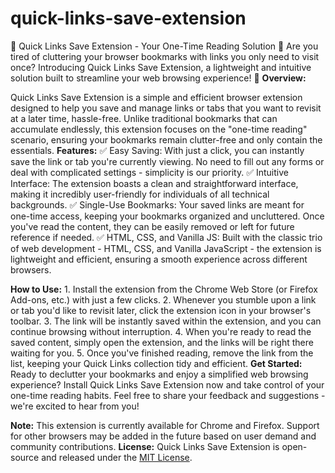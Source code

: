 # quick-links-save-extension
 🔗 Quick Links Save Extension - Your One-Time Reading Solution 🔗  Are you tired of cluttering your browser bookmarks with links you only need to visit once? Introducing Quick Links Save Extension, a lightweight and intuitive solution built to streamline your web browsing experience! 🚀  **Overview:** 
 
 Quick Links Save Extension is a simple and efficient browser extension designed to help you save and manage links or tabs that you want to revisit at a later time, hassle-free. Unlike traditional bookmarks that can accumulate endlessly, this extension focuses on the "one-time reading" scenario, ensuring your bookmarks remain clutter-free and only contain the essentials.  **Features:** 
 ✅ Easy Saving: With just a click, you can instantly save the link or tab you're currently viewing. No need to fill out any forms or deal with complicated settings - simplicity is our priority. 
 ✅ Intuitive Interface: The extension boasts a clean and straightforward interface, making it incredibly user-friendly for individuals of all technical backgrounds. 
 ✅ Single-Use Bookmarks: Your saved links are meant for one-time access, keeping your bookmarks organized and uncluttered. Once you've read the content, they can be easily removed or left for future reference if needed. 
 ✅ HTML, CSS, and Vanilla JS: Built with the classic trio of web development - HTML, CSS, and Vanilla JavaScript - the extension is lightweight and efficient, ensuring a smooth experience across different browsers.  
 
 **How to Use:** 1. Install the extension from the Chrome Web Store (or Firefox Add-ons, etc.) with just a few clicks. 2. Whenever you stumble upon a link or tab you'd like to revisit later, click the extension icon in your browser's toolbar. 3. The link will be instantly saved within the extension, and you can continue browsing without interruption. 4. When you're ready to read the saved content, simply open the extension, and the links will be right there waiting for you. 5. Once you've finished reading, remove the link from the list, keeping your Quick Links collection tidy and efficient.   **Get Started:** Ready to declutter your bookmarks and enjoy a simplified web browsing experience? Install Quick Links Save Extension now and take control of your one-time reading habits. Feel free to share your feedback and suggestions - we're excited to hear from you! 
 
  **Note:** This extension is currently available for Chrome and Firefox. Support for other browsers may be added in the future based on user demand and community contributions.  **License:** Quick Links Save Extension is open-source and released under the [MIT License](link-to-license).
